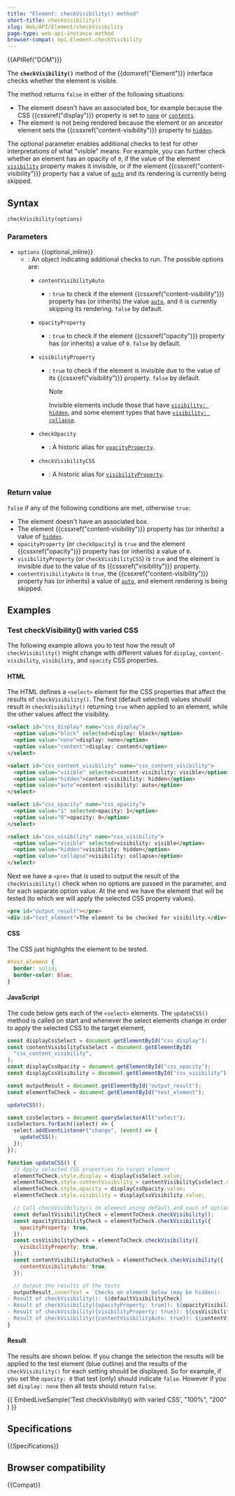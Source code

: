 ```yaml
---
title: "Element: checkVisibility() method"
short-title: checkVisibility()
slug: Web/API/Element/checkVisibility
page-type: web-api-instance-method
browser-compat: api.Element.checkVisibility
---
```


{{APIRef("DOM")}}

The **`checkVisibility()`** method of the {{domxref("Element")}} interface checks whether the element is visible.

The method returns `false` in either of the following situations:

- The element doesn't have an associated box, for example because the CSS {{cssxref("display")}} property is set to [`none`](/en-US/docs/Web/CSS/display#none) or [`contents`](/en-US/docs/Web/CSS/display#contents).
- The element is not being rendered because the element or an ancestor element sets the {{cssxref("content-visibility")}} property to [`hidden`](/en-US/docs/Web/CSS/content-visibility#hidden).

The optional parameter enables additional checks to test for other interpretations of what "visible" means.
For example, you can further check whether an element has an opacity of `0`, if the value of the element [`visibility`](/en-US/docs/Web/CSS/visibility) property makes it invisible, or if the element {{cssxref("content-visibility")}} property has a value of [`auto`](/en-US/docs/Web/CSS/content-visibility#auto) and its rendering is currently being skipped.

## Syntax

```js-nolint
checkVisibility(options)
```

### Parameters

- `options` {{optional_inline}}
  - : An object indicating additional checks to run.
    The possible options are:
    - `contentVisibilityAuto`
      - : `true` to check if the element {{cssxref("content-visibility")}} property has (or inherits) the value [`auto`](/en-US/docs/Web/CSS/content-visibility#auto), and it is currently skipping its rendering.
        `false` by default.
    - `opacityProperty`
      - : `true` to check if the element {{cssxref("opacity")}} property has (or inherits) a value of `0`.
        `false` by default.
    - `visibilityProperty`
      - : `true` to check if the element is invisible due to the value of its {{cssxref("visibility")}} property.
        `false` by default.

        > [!NOTE]
        > Invisible elements include those that have [`visibility: hidden`](/en-US/docs/Web/CSS/visibility#hidden), and some element types that have [`visibility: collapse`](/en-US/docs/Web/CSS/visibility#collapse).

    - `checkOpacity`
      - : A historic alias for [`opacityProperty`](#opacityproperty).
    - `checkVisibilityCSS`
      - : A historic alias for [`visibilityProperty`](#visibilityproperty).

### Return value

`false` if any of the following conditions are met, otherwise `true`:

- The element doesn't have an associated box.
- The element {{cssxref("content-visibility")}} property has (or inherits) a value of [`hidden`](/en-US/docs/Web/CSS/visibility#hidden).
- `opacityProperty` (or `checkOpacity`) is `true` and the element {{cssxref("opacity")}} property has (or inherits) a value of `0`.
- `visibilityProperty` (or `checkVisibilityCSS`) is `true` and the element is invisible due to the value of its {{cssxref("visibility")}} property.
- `contentVisibilityAuto` is `true`, the {{cssxref("content-visibility")}} property has (or inherits) a value of [`auto`](/en-US/docs/Web/CSS/content-visibility#auto), and element rendering is being skipped.

## Examples

### Test checkVisibility() with varied CSS

The following example allows you to test how the result of `checkVisibility()` might change with different values for `display`, `content-visibility`, `visibility`, and `opacity` CSS properties.

#### HTML

The HTML defines a `<select>` element for the CSS properties that affect the results of `checkVisibility()`.
The first (default selected) values should result in `checkVisibility()` returning `true` when applied to an element, while the other values affect the visibility.

```html
<select id="css_display" name="css_display">
  <option value="block" selected>display: block</option>
  <option value="none">display: none</option>
  <option value="content">display: content</option>
</select>

<select id="css_content_visibility" name="css_content_visibility">
  <option value="visible" selected>content-visibility: visible</option>
  <option value="hidden">content-visibility: hidden</option>
  <option value="auto">content-visibility: auto</option>
</select>

<select id="css_opacity" name="css_opacity">
  <option value="1" selected>opacity: 1</option>
  <option value="0">opacity: 0</option>
</select>

<select id="css_visibility" name="css_visibility">
  <option value="visible" selected>visibility: visible</option>
  <option value="hidden">visibility: hidden</option>
  <option value="collapse">visibility: collapse</option>
</select>
```

Next we have a `<pre>` that is used to output the result of the `checkVisibility()` check when no options are passed in the parameter, and for each separate option value.
At the end we have the element that will be tested (to which we will apply the selected CSS property values).

```html
<pre id="output_result"></pre>
<div id="test_element">The element to be checked for visibility.</div>
```

#### CSS

The CSS just highlights the element to be tested.

```css
#test_element {
  border: solid;
  border-color: blue;
}
```

#### JavaScript

The code below gets each of the `<select>` elements.
The `updateCSS()` method is called on start and whenever the select elements change in order to apply the selected CSS to the target element,

```js
const displayCssSelect = document.getElementById("css_display");
const contentVisibilityCssSelect = document.getElementById(
  "css_content_visibility",
);
const displayCssOpacity = document.getElementById("css_opacity");
const displayCssVisibility = document.getElementById("css_visibility");

const outputResult = document.getElementById("output_result");
const elementToCheck = document.getElementById("test_element");

updateCSS();

const cssSelectors = document.querySelectorAll("select");
cssSelectors.forEach((select) => {
  select.addEventListener("change", (event) => {
    updateCSS();
  });
});

function updateCSS() {
  // Apply selected CSS properties to target element
  elementToCheck.style.display = displayCssSelect.value;
  elementToCheck.style.contentVisibility = contentVisibilityCssSelect.value;
  elementToCheck.style.opacity = displayCssOpacity.value;
  elementToCheck.style.visibility = displayCssVisibility.value;

  // Call checkVisibility() on element using default and each of options
  const defaultVisibilityCheck = elementToCheck.checkVisibility();
  const opacityVisibilityCheck = elementToCheck.checkVisibility({
    opacityProperty: true,
  });
  const cssVisibilityCheck = elementToCheck.checkVisibility({
    visibilityProperty: true,
  });
  const contentVisibilityAutoCheck = elementToCheck.checkVisibility({
    contentVisibilityAuto: true,
  });

  // Output the results of the tests
  outputResult.innerText = `Checks on element below (may be hidden):
- Result of checkVisibility(): ${defaultVisibilityCheck}
- Result of checkVisibility({opacityProperty: true}): ${opacityVisibilityCheck}
- Result of checkVisibility({visibilityProperty: true}): ${cssVisibilityCheck}
- Result of checkVisibility({contentVisibilityAuto: true}): ${contentVisibilityAutoCheck}`;
}
```

#### Result

The results are shown below.
If you change the selection the results will be applied to the test element (blue outline) and the results of the `checkVisibility()` for each setting should be displayed.
So for example, if you set the `opacity: 0` that test (only) should indicate `false`.
However if you set `display: none` then all tests should return `false`.

{{ EmbedLiveSample('Test checkVisibility() with varied CSS', "100%", "200" ) }}

## Specifications

{{Specifications}}

## Browser compatibility

{{Compat}}
